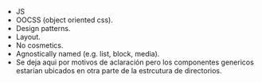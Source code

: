 - JS
- OOCSS (object oriented css).
- Design patterns.
- Layout.
- No cosmetics.
- Agnostically named (e.g. list, block, media).
- Se deja aqui por motivos de aclaración pero los componentes genericos estarían ubicados en otra parte de la estrcutura de directorios.